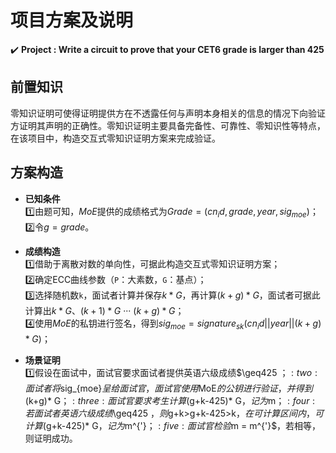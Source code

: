 项目方案及说明
===
:heavy_check_mark: **Project : Write a circuit to prove that your CET6 grade is larger than 425**
## 前置知识  
零知识证明可使得证明提供方在不透露任何与声明本身相关的信息的情况下向验证方证明其声明的正确性。零知识证明主要具备完备性、可靠性、零知识性等特点，在该项目中，构造交互式零知识证明方案来完成验证。
## 方案构造  
* **已知条件**  
:one:由题可知，$MoE$提供的成绩格式为$Grade = (cn_id,grade,year,sig_{moe})$；  
:two:令$g = grade$。  

* **成绩构造**  
:one:借助于离散对数的单向性，可据此构造交互式零知识证明方案；  
:two:确定ECC曲线参数（`P`：大素数，`G`：基点）；  
:three:选择随机数`k`，面试者计算并保存$k* G$，再计算$(k+g)* G$，面试者可据此计算出$k* G$、$(k+1)* G$ ··· $(k+g)* G$；  
:four:使用$MoE$的私钥进行签名，得到$sig_{moe}=signature_{sk}(cn_id||year||(k+g)* G)$；

* **场景证明**   
:one:假设在面试中，面试官要求面试者提供英语六级成绩$\geq425 $；   
:two:面试者将$sig_{moe}$呈给面试官，面试官使用$MoE$的公钥进行验证，并得到$(k+g)* G$；   
:three:面试官要求考生计算$(g+k-425)* G$，记为$m$；    
:four:若面试者英语六级成绩$\geq425 $，则$g+k>g+k-425>k$，在可计算区间内，可计算$(g+k-425)* G$，记为$m^{'}$；    
:five:面试官检验$m = m^{'}$，若相等，则证明成功。

